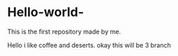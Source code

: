 # Hello-world-
This is the first repository made by me.

Hello i like coffee and deserts.
okay this will be  3 branch
